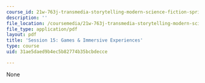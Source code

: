 ```yaml
---
course_id: 21w-763j-transmedia-storytelling-modern-science-fiction-spring-2014
description: ''
file_location: /coursemedia/21w-763j-transmedia-storytelling-modern-science-fiction-spring-2014/31ae5daed9b4ec5b82774b35bcbdecce_MIT21W_763JS14_Session_15.pdf
file_type: application/pdf
layout: pdf
title: 'Session 15: Games & Immersive Experiences'
type: course
uid: 31ae5daed9b4ec5b82774b35bcbdecce

---
```

None